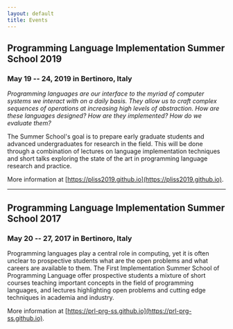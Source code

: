 ```yaml
---
layout: default
title: Events
---
```


## Programming Language Implementation Summer School 2019
### May 19 -- 24, 2019 in Bertinoro, Italy

*Programming languages are our interface to the myriad of computer systems we
interact with on a daily basis. They allow us to craft complex sequences of
operations at increasing high levels of abstraction. How are these languages
designed? How are they implemented? How do we evaluate them?*

The Summer School's goal is to prepare early graduate students and advanced
undergraduates for research in the field. This will be done through a
combination of lectures on language implementation techniques and short talks
exploring the state of the art in programming language research and practice.

More information at [https://pliss2019.github.io](https://pliss2019.github.io).

<hr/>

## Programming Language Implementation Summer School 2017
### May 20 -- 27, 2017 in Bertinoro, Italy


Programming languages play a central role in computing, yet it is often unclear
to prospective students what are the open problems and what careers are
available to them. The First Implementation Summer School of Programming
Language offer prospective students a mixture of short courses teaching
important concepts in the field of programming languages, and lectures
highlighting open problems and cutting edge techniques in academia and industry.

More information at [https://prl-prg-ss.github.io](https://prl-prg-ss.github.io).
